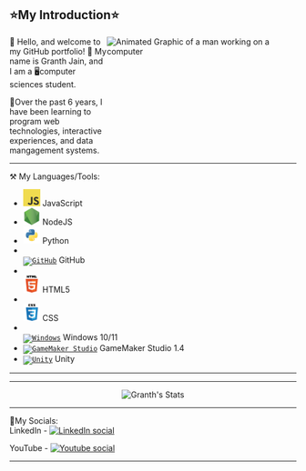 ## ⭐My Introduction⭐
<p id="intro">
<img align="right" alt="Animated Graphic of a man working on a computer" src="https://github.com/abhisheknaiidu/abhisheknaiidu/blob/master/code.gif?raw=true" width="333" height="213">
💫 Hello, and welcome to my GitHub portfolio! 👋
My name is Granth Jain, and I am a 🖥️computer sciences student. 

</p>

<p id="intro_2">
💫Over the past 6 years, I have been learning to program web technologies, interactive experiences, and data mangagement systems. 


</p>

<hr>

<p id="tools">
⚒️ My Languages/Tools: 

- <a href="https://github.com/topics/javascript"><code><img alt="JavaScript" height="30" src="https://raw.githubusercontent.com/github/explore/80688e429a7d4ef2fca1e82350fe8e3517d3494d/topics/javascript/javascript.png"></code></a> JavaScript
- <a href="https://github.com/topics/nodejs"><code><img alt="NodeJS" height="30" src="https://raw.githubusercontent.com/github/explore/80688e429a7d4ef2fca1e82350fe8e3517d3494d/topics/nodejs/nodejs.png"></code></a> NodeJS
- <a href="https://github.com/topics/python"><code><img alt="Python" height="30" src="https://raw.githubusercontent.com/github/explore/80688e429a7d4ef2fca1e82350fe8e3517d3494d/topics/python/python.png"></code></a> Python
- <a href="https://github.com/topics/github"> <code> <img alt="GitHub" height="30" src="https://www.pngkey.com/png/full/178-1787508_github-icon-download-at-icons8-white-github-icon.png"></code></a> GitHub
- <a href="https://github.com/topics/html"> <code> <img alt="HTML5" height="30" src="https://raw.githubusercontent.com/github/explore/80688e429a7d4ef2fca1e82350fe8e3517d3494d/topics/html/html.png"></code></a> HTML5
 - <a href="https://github.com/topics/css"> <code> <img alt="CSS" height="30" src="https://raw.githubusercontent.com/github/explore/80688e429a7d4ef2fca1e82350fe8e3517d3494d/topics/css/css.png"></code></a> CSS
 - <a href="https://github.com/topics/windows"> <code> <img alt="Windows" height="30" src="https://preview.redd.it/ne6ukkej06t71.png?auto=webp&s=fbdc1cb1d60306fba3098f7b75a8e01812a97ada"></code></a> Windows 10/11
 - <a href="https://gamemaker.io/en/gamemaker"> <code><img alt="GameMaker Studio" height="30" src="https://icon-library.com/images/gamemaker-icon/gamemaker-icon-18.jpg"></code></a> GameMaker Studio 1.4
 - <a href="https://unity.com"> <code><img alt="Unity" height="30" src="https://www.shareicon.net/data/128x128/2015/09/24/106337_3d_512x512.png"></code></a> Unity
</p>
<hr>



<hr>

<p align="center"> <img src="https://github-readme-stats.vercel.app/api?username=cat-loaf&show_icons=true&hide=stars,issues,contribs" alt="Granth's Stats" />

<hr>
🔖My Socials:
<br>
LinkedIn - <a href="https://www.linkedin.com/in/granth-jain-9798501a7/"><img alt="LinkedIn social" height="20" src="https://cdn-icons-png.flaticon.com/512/174/174857.png"></a> 

YouTube - <a href="https://www.youtube.com/channel/UCwyyuvkRAPJoH1iUKAKSmkA"><img alt="Youtube social" width="20" src="http://assets.stickpng.com/images/580b57fcd9996e24bc43c545.png"></a>
<hr>
